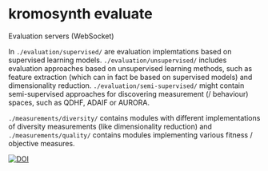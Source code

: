 # kromosynth evaluate

Evaluation servers (WebSocket)

In `./evaluation/supervised/` are evaluation implemtations based on supervised learning models. `./evaluation/unsupervised/` includes evaluation approaches based on unsupervised learning methods, such as feature extraction (which can in fact be based on supervised models) and dimensionality reduction. `./evaluation/semi-supervised/` might contain semi-supervised approaches for discovering measurement (/ behaviour) spaces, such as QDHF, ADAIF or AURORA.

`./measurements/diversity/` contains modules with different implementations of diversity measurements (like dimensionality reduction) and `./measurements/quality/` contains modules implementing various fitness / objective measures.

[![DOI](https://zenodo.org/badge/698312039.svg)](https://zenodo.org/doi/10.5281/zenodo.10228947)
